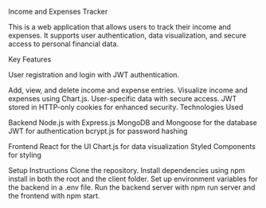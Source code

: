 Income and Expenses Tracker

This is a web application that allows users to track their income and expenses. It supports user authentication, data visualization, and secure access to personal financial data.

Key Features

User registration and login with JWT authentication.

Add, view, and delete income and expense entries.
Visualize income and expenses using Chart.js.
User-specific data with secure access.
JWT stored in HTTP-only cookies for enhanced security.
Technologies Used

Backend
Node.js with Express.js
MongoDB and Mongoose for the database
JWT for authentication
bcrypt.js for password hashing

Frontend
React for the UI
Chart.js for data visualization
Styled Components for styling

Setup Instructions
Clone the repository.
Install dependencies using npm install in both the root and the client folder.
Set up environment variables for the backend in a .env file.
Run the backend server with npm run server and the frontend with npm start.
